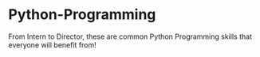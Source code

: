 # Python-Programming
From Intern to Director, these are common Python Programming skills that everyone will benefit from!
